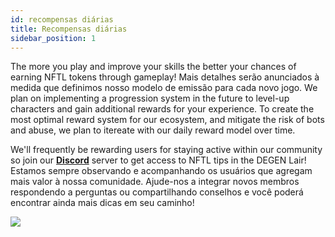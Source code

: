 ```yaml
---
id: recompensas diárias
title: Recompensas diárias
sidebar_position: 1
---
```


The more you play and improve your skills the better your chances of earning NFTL tokens through gameplay! Mais detalhes serão anunciados à medida que definimos nosso modelo de emissão para cada novo jogo. We plan on implementing a progression system in the future to level-up characters and gain additional rewards for your experience. To create the most optimal reward system for our ecosystem, and mitigate the risk of bots and abuse, we plan to itereate with our daily reward model over time.

We'll frequently be rewarding users for staying active within our community so join our **[Discord](https://discord.gg/niftyleague)** server to get access to NFTL tips in the DEGEN Lair! Estamos sempre observando e acompanhando os usuários que agregam mais valor à nossa comunidade. Ajude-nos a integrar novos membros respondendo a perguntas ou compartilhando conselhos e você poderá encontrar ainda mais dicas em seu caminho!

![](/img/twitch-stream.png)
